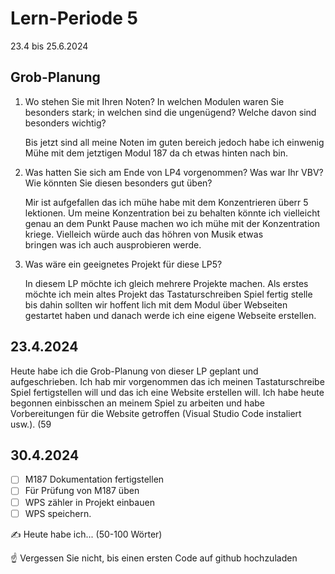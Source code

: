 # Lern-Periode 5

23.4 bis 25.6.2024

## Grob-Planung

1. Wo stehen Sie mit Ihren Noten? In welchen Modulen waren Sie besonders stark; in welchen sind die ungenügend? Welche davon sind besonders wichtig?

   Bis jetzt sind all meine Noten im guten bereich jedoch habe ich einwenig Mühe mit dem jetztigen Modul 187 da ch etwas hinten nach bin.
   
3. Was hatten Sie sich am Ende von LP4 vorgenommen? Was war Ihr VBV? Wie könnten Sie diesen besonders gut üben?
   
   Mir ist aufgefallen das ich mühe habe mit dem Konzentrieren überr 5  lektionen. Um meine Konzentration bei zu behalten könnte ich vielleicht genau an dem Punkt Pause machen wo ich mühe mit der Konzentration kriege. Vielleich würde auch das höhren von Musik etwas     
   bringen was ich auch ausprobieren werde.
   
6. Was wäre ein geeignetes Projekt für diese LP5?
   
   In diesem LP möchte ich gleich mehrere Projekte machen. Als erstes möchte ich mein altes Projekt das Tastaturschreiben Spiel fertig stelle bis dahin sollten wir hoffent lich mit dem Modul über Webseiten gestartet haben und danach werde ich eine eigene Webseite 
   erstellen.

## 23.4.2024

Heute habe ich die Grob-Planung von dieser LP geplant und aufgeschrieben. Ich hab mir vorgenommen das ich meinen Tastaturschreibe Spiel fertigstellen will  und das ich eine Website erstellen will. Ich habe heute begonnen einbisschen an meinem Spiel zu arbeiten und habe Vorbereitungen für die Website getroffen (Visual Studio Code instaliert usw.). (59
## 30.4.2024

- [ ] M187 Dokumentation fertigstellen
- [ ] Für Prüfung von M187 üben
- [ ] WPS zähler in Projekt einbauen
- [ ] WPS speichern.

✍️ Heute habe ich... (50-100 Wörter)

☝️ Vergessen Sie nicht, bis einen ersten Code auf github hochzuladen
